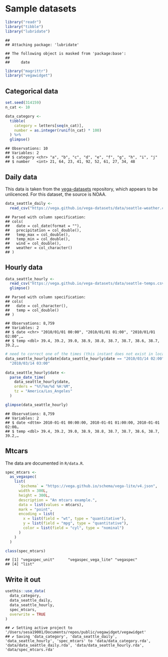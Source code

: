 Sample datasets
================

``` r
library("readr")
library("tibble")
library("lubridate")
```

    ## 
    ## Attaching package: 'lubridate'

    ## The following object is masked from 'package:base':
    ## 
    ##     date

``` r
library("magrittr")
library("vegawidget")
```

## Categorical data

``` r
set.seed(314159)
n_cat <- 10

data_category <- 
  tibble(
    category = letters[seq(n_cat)],
    number = as.integer(runif(n_cat) * 100)
  ) %>%
  glimpse()
```

    ## Observations: 10
    ## Variables: 2
    ## $ category <chr> "a", "b", "c", "d", "e", "f", "g", "h", "i", "j"
    ## $ number   <int> 21, 64, 23, 41, 92, 52, 61, 27, 34, 48

## Daily data

This data is taken from the [vega-datasets]() repository, which appears
to be unlicenced. For this dataset, the source is NOAA.

``` r
data_seattle_daily <- 
  read_csv("https://vega.github.io/vega-datasets/data/seattle-weather.csv")
```

    ## Parsed with column specification:
    ## cols(
    ##   date = col_date(format = ""),
    ##   precipitation = col_double(),
    ##   temp_max = col_double(),
    ##   temp_min = col_double(),
    ##   wind = col_double(),
    ##   weather = col_character()
    ## )

## Hourly data

``` r
data_seattle_hourly <- 
  read_csv("https://vega.github.io/vega-datasets/data/seattle-temps.csv") %>%
  glimpse()
```

    ## Parsed with column specification:
    ## cols(
    ##   date = col_character(),
    ##   temp = col_double()
    ## )

    ## Observations: 8,759
    ## Variables: 2
    ## $ date <chr> "2010/01/01 00:00", "2010/01/01 01:00", "2010/01/01 02:00",…
    ## $ temp <dbl> 39.4, 39.2, 39.0, 38.9, 38.8, 38.7, 38.7, 38.6, 38.7, 39.2,…

``` r
# need to correct one of the times (this instant does not exist in local time)
data_seattle_hourly$date[data_seattle_hourly$date == "2010/03/14 02:00"] <-
  "2010/03/14 03:00"
  
data_seattle_hourly$date <- 
  parse_date_time(
    data_seattle_hourly$date, 
    orders = "%Y/%m/%d %H:%M",
    tz = "America/Los_Angeles"
  )  
```

``` r
glimpse(data_seattle_hourly)
```

    ## Observations: 8,759
    ## Variables: 2
    ## $ date <dttm> 2010-01-01 00:00:00, 2010-01-01 01:00:00, 2010-01-01 02:00…
    ## $ temp <dbl> 39.4, 39.2, 39.0, 38.9, 38.8, 38.7, 38.7, 38.6, 38.7, 39.2,…

## Mtcars

The data are documented in `R/data.R`.

``` r
spec_mtcars <-
  as_vegaspec(
    list(
      `$schema` = "https://vega.github.io/schema/vega-lite/v4.json",
      width = 300L,
      height = 300L,
      description = "An mtcars example.",
      data = list(values = mtcars),
      mark = "point",
      encoding = list(
        x = list(field = "wt", type = "quantitative"),
        y = list(field = "mpg", type = "quantitative"),
        color = list(field = "cyl", type = "nominal")
      )
    )     
  )

class(spec_mtcars)
```

    ## [1] "vegaspec_unit"      "vegaspec_vega_lite" "vegaspec"          
    ## [4] "list"

## Write it out

``` r
usethis::use_data(
  data_category,
  data_seattle_daily,
  data_seattle_hourly,
  spec_mtcars,
  overwrite = TRUE  
)
```

    ## ✔ Setting active project to '/Users/sesa19001/Documents/repos/public/vegawidget/vegawidget'
    ## ✔ Saving 'data_category', 'data_seattle_daily', 'data_seattle_hourly', 'spec_mtcars' to 'data/data_category.rda', 'data/data_seattle_daily.rda', 'data/data_seattle_hourly.rda', 'data/spec_mtcars.rda'
